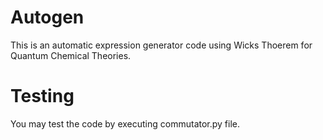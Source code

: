 # Autogen
This is an automatic expression generator code using Wicks Thoerem for Quantum Chemical Theories.
# Testing 
You may test the code by executing commutator.py file. 
